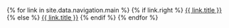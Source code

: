 {% for link in site.data.navigation.main %}
  {% if link.right %}
    <a class="normal right" href="/anuvab_._sen{{ link.url }}">{{ link.title }}</a>
  {% else %}
    <a class="normal" href="/anuvab_._sen{{ link.url }}">{{ link.title }}</a>
  {% endif %}
{% endfor %}
